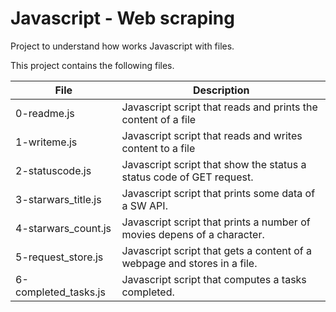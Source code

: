 # Javascript - Web scraping

Project to understand how works Javascript with files.

This project contains the following files.

| File | Description |
| ---- | ----------- |
| 0-readme.js | Javascript script that reads and prints the content of a file |  
| 1-writeme.js | Javascript script that reads and writes content to a file |
| 2-statuscode.js | Javascript script that show the status a status code of GET request. |
| 3-starwars_title.js | Javascript script that prints some data of a SW API. |
| 4-starwars_count.js | Javascript script that prints a number of movies depens of a character. |
| 5-request_store.js | Javascript script that gets a content of a webpage and stores in a file. |
| 6-completed_tasks.js | Javascript script that computes a tasks completed. |

